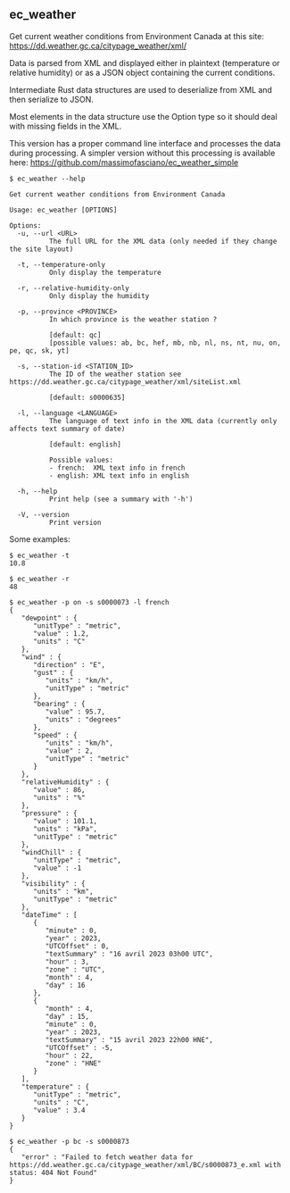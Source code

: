 ## ec_weather

Get current weather conditions from Environment Canada at this site:
https://dd.weather.gc.ca/citypage_weather/xml/

Data is parsed from XML and displayed either in plaintext (temperature or relative humidity) or
as a JSON object containing the current conditions.

Intermediate Rust data structures are used to deserialize from XML and then serialize to JSON.

Most elements in the data structure use the Option type so it should deal with missing fields in the XML.

This version has a proper command line interface and processes the data during processing.
A simpler version without this processing is available here:
https://github.com/massimofasciano/ec_weather_simple

```
$ ec_weather --help

Get current weather conditions from Environment Canada

Usage: ec_weather [OPTIONS]

Options:
  -u, --url <URL>
          The full URL for the XML data (only needed if they change the site layout)

  -t, --temperature-only
          Only display the temperature

  -r, --relative-humidity-only
          Only display the humidity

  -p, --province <PROVINCE>
          In which province is the weather station ?

          [default: qc]
          [possible values: ab, bc, hef, mb, nb, nl, ns, nt, nu, on, pe, qc, sk, yt]

  -s, --station-id <STATION_ID>
          The ID of the weather station see https://dd.weather.gc.ca/citypage_weather/xml/siteList.xml

          [default: s0000635]

  -l, --language <LANGUAGE>
          The language of text info in the XML data (currently only affects text summary of date)

          [default: english]

          Possible values:
          - french:  XML text info in french
          - english: XML text info in english

  -h, --help
          Print help (see a summary with '-h')

  -V, --version
          Print version
```

Some examples:

```
$ ec_weather -t
10.8

$ ec_weather -r
48

$ ec_weather -p on -s s0000073 -l french
{
   "dewpoint" : {
      "unitType" : "metric",
      "value" : 1.2,
      "units" : "C"
   },
   "wind" : {
      "direction" : "E",
      "gust" : {
         "units" : "km/h",
         "unitType" : "metric"
      },
      "bearing" : {
         "value" : 95.7,
         "units" : "degrees"
      },
      "speed" : {
         "units" : "km/h",
         "value" : 2,
         "unitType" : "metric"
      }
   },
   "relativeHumidity" : {
      "value" : 86,
      "units" : "%"
   },
   "pressure" : {
      "value" : 101.1,
      "units" : "kPa",
      "unitType" : "metric"
   },
   "windChill" : {
      "unitType" : "metric",
      "value" : -1
   },
   "visibility" : {
      "units" : "km",
      "unitType" : "metric"
   },
   "dateTime" : [
      {
         "minute" : 0,
         "year" : 2023,
         "UTCOffset" : 0,
         "textSummary" : "16 avril 2023 03h00 UTC",
         "hour" : 3,
         "zone" : "UTC",
         "month" : 4,
         "day" : 16
      },
      {
         "month" : 4,
         "day" : 15,
         "minute" : 0,
         "year" : 2023,
         "textSummary" : "15 avril 2023 22h00 HNE",
         "UTCOffset" : -5,
         "hour" : 22,
         "zone" : "HNE"
      }
   ],
   "temperature" : {
      "unitType" : "metric",
      "units" : "C",
      "value" : 3.4
   }
}

$ ec_weather -p bc -s s0000873
{
   "error" : "Failed to fetch weather data for https://dd.weather.gc.ca/citypage_weather/xml/BC/s0000873_e.xml with status: 404 Not Found"
}
```